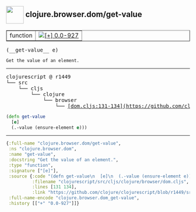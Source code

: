 ## <img width="48px" valign="middle" src="http://i.imgur.com/Hi20huC.png"> clojure.browser.dom/get-value

 <table border="1">
<tr>
<td>function</td>
<td><a href="https://github.com/cljsinfo/api-refs/tree/0.0-927"><img valign="middle" alt="[+] 0.0-927" src="https://img.shields.io/badge/+-0.0--927-lightgrey.svg"></a> </td>
</tr>
</table>

 <samp>
(__get-value__ e)<br>
</samp>

```
Get the value of an element.
```

---

 <pre>
clojurescript @ r1449
└── src
    └── cljs
        └── clojure
            └── browser
                └── <ins>[dom.cljs:131-134](https://github.com/clojure/clojurescript/blob/r1449/src/cljs/clojure/browser/dom.cljs#L131-L134)</ins>
</pre>

```clj
(defn get-value
  [e]
  (.-value (ensure-element e)))
```


---

```clj
{:full-name "clojure.browser.dom/get-value",
 :ns "clojure.browser.dom",
 :name "get-value",
 :docstring "Get the value of an element.",
 :type "function",
 :signature ["[e]"],
 :source {:code "(defn get-value\n  [e]\n  (.-value (ensure-element e)))",
          :filename "clojurescript/src/cljs/clojure/browser/dom.cljs",
          :lines [131 134],
          :link "https://github.com/clojure/clojurescript/blob/r1449/src/cljs/clojure/browser/dom.cljs#L131-L134"},
 :full-name-encode "clojure.browser.dom_get-value",
 :history [["+" "0.0-927"]]}

```
